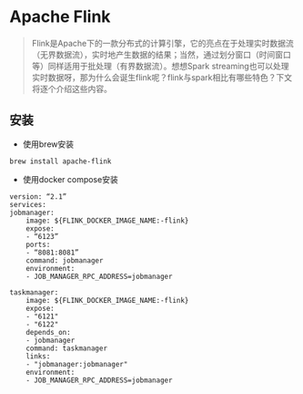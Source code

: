 # Apache Flink

> Flink是Apache下的一款分布式的计算引擎，它的亮点在于处理实时数据流（无界数据流），实时地产生数据的结果；当然，通过划分窗口（时间窗口等）同样适用于批处理（有界数据流）。想想Spark streaming也可以处理实时数据呀，那为什么会诞生flink呢？flink与spark相比有哪些特色？下文将逐个介绍这些内容。  

## 安装
- 使用brew安装
```
brew install apache-flink
```

- 使用docker compose安装
```
version: “2.1”
services:
jobmanager:
    image: ${FLINK_DOCKER_IMAGE_NAME:-flink}
    expose:
    - “6123”
    ports:
    - “8081:8081”
    command: jobmanager
    environment:
    - JOB_MANAGER_RPC_ADDRESS=jobmanager

taskmanager:
    image: ${FLINK_DOCKER_IMAGE_NAME:-flink}
    expose:
    - "6121"
    - "6122"
    depends_on:
    - jobmanager
    command: taskmanager
    links:
    - "jobmanager:jobmanager"
    environment:
    - JOB_MANAGER_RPC_ADDRESS=jobmanager

```
